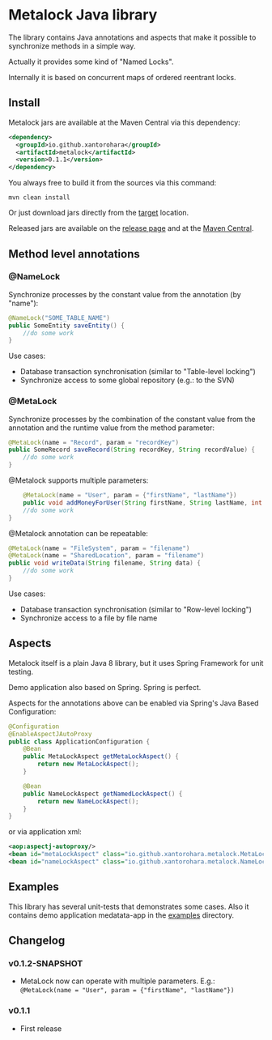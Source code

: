 # Metalock Java library

The library contains Java annotations and aspects that make it possible to synchronize methods in a simple way.

Actually it provides some kind of "Named Locks".

Internally it is based on concurrent maps of ordered reentrant locks.

## Install

Metalock jars are available at the Maven Central via this dependency:

```xml
<dependency>
  <groupId>io.github.xantorohara</groupId>
  <artifactId>metalock</artifactId>
  <version>0.1.1</version>
</dependency>
```

You always free to build it from the sources via this command:

`mvn clean install`

Or just download jars directly from the [target](https://github.com/xantorohara/metalock/tree/master/target) location.

Released jars are available on the [release page](https://github.com/xantorohara/metalock/releases)
and at the [Maven Central](http://search.maven.org/#search%7Cga%7C1%7Cmetalock).

## Method level annotations
### @NameLock

Synchronize processes by the constant value from the annotation (by "name"):

```java
@NameLock("SOME_TABLE_NAME")
public SomeEntity saveEntity() {
    //do some work
}
```

Use cases:
* Database transaction synchronisation (similar to "Table-level locking")
* Synchronize access to some global repository (e.g.: to the SVN)

### @MetaLock

Synchronize processes by the combination of the constant value from the annotation and 
the runtime value from the method parameter:

```java
@MetaLock(name = "Record", param = "recordKey")
public SomeRecord saveRecord(String recordKey, String recordValue) {
    //do some work
}
```

@Metalock supports multiple parameters:

```java
    @MetaLock(name = "User", param = {"firstName", "lastName"})
    public void addMoneyForUser(String firstName, String lastName, int amountOfMoney) {
    //do some work
}
```
   
@Metalock annotation can be repeatable:

```java
@MetaLock(name = "FileSystem", param = "filename")
@MetaLock(name = "SharedLocation", param = "filename")
public void writeData(String filename, String data) {
    //do some work
}
```

Use cases:
* Database transaction synchronisation (similar to "Row-level locking")
* Synchronize access to a file by file name

## Aspects
Metalock itself is a plain Java 8 library, but it uses Spring Framework for unit testing.

Demo application also based on Spring. Spring is perfect.

Aspects for the annotations above can be enabled via Spring's Java Based Configuration:

```java
@Configuration
@EnableAspectJAutoProxy
public class ApplicationConfiguration {
    @Bean
    public MetaLockAspect getMetaLockAspect() {
        return new MetaLockAspect();
    }

    @Bean
    public NameLockAspect getNamedLockAspect() {
        return new NameLockAspect();
    }
}
```

or via application xml:

```xml
<aop:aspectj-autoproxy/>
<bean id="metaLockAspect" class="io.github.xantorohara.metalock.MetaLockAspect"/>
<bean id="nameLockAspect" class="io.github.xantorohara.metalock.NameLockAspect"/>
```

## Examples

This library has several unit-tests that demonstrates some cases.
Also it contains demo application medatata-app in the 
[examples](https://github.com/xantorohara/metalock/tree/master/examples) directory.

## Changelog

### v0.1.2-SNAPSHOT

* MetaLock now can operate with multiple parameters. 
E.g.: ```@MetaLock(name = "User", param = {"firstName", "lastName"})``` 

### v0.1.1

* First release
